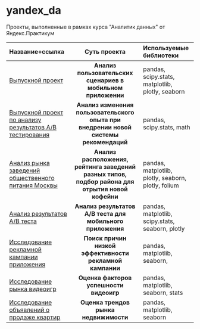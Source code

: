 # yandex_da
Проекты, выполненные в рамках курса "Аналитик данных" от Яндекс.Практикум

| Название+ссылка  | Суть проекта  | Используемые библиотеки |
|:------------- |:---------------:| :-------------|
| [Выпускной проект](https://github.com/ruby-mari/yandex_da/blob/main/final_project.ipynb)         | **Анализ пользовательских сценариев в мобильном приложении**         | pandas, scipy.stats, matplotlib, plotly, seaborn        |
| [Выпускной проект по анализу результатов А/В тестирования](https://github.com/ruby-mari/yandex_da/blob/main/final_ab.ipynb)        | **Анализ изменения пользовательского опыта при внедрении новой системы рекомендаций**         | pandas, scipy.stats, math      |
|  [Анализ рынка заведений общественного питания Москвы](https://github.com/ruby-mari/yandex_da/blob/main/project_5.ipynb )      | **Анализ расположения, рейтинга заведений разных типов, подбор района для отрытия новой кофейни**         | pandas,  matplotlib, plotly, seaborn, plotly, folium        |
|  [Анализ результатов А/В теста]( https://github.com/ruby-mari/yandex_da/blob/main/project_4.ipynb )      | **Анализ результатов А/В теста для мобильного приложения**         | pandas,  matplotlib, scipy.stats, seaborn, plotly        |
|  [Исследование рекламной кампании приложения]( https://github.com/ruby-mari/yandex_da/blob/main/Project_3.ipynb)      | **Поиск причин низкой эффективности рекламной кампании**         | pandas,  matplotlib, seaborn,        |
|  [Исследование рынка видеоигр]( https://github.com/ruby-mari/yandex_da/blob/main/project_2.ipynb)      | **Оценка факторов успешности видеоигр**         | pandas,  matplotlib, seaborn, stats       |
|  [Исследование объявлений о продаже квартир]( https://github.com/ruby-mari/yandex_da/blob/main/project_1.ipynb)      | **Оценка трендов рынка недвижимости**         | pandas,  matplotlib, seaborn     |

